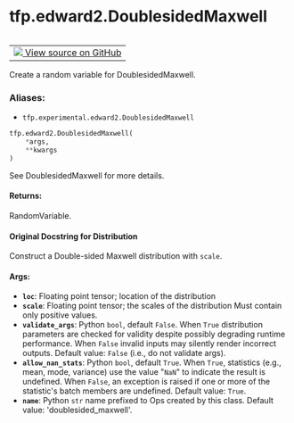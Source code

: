 <div itemscope itemtype="http://developers.google.com/ReferenceObject">
<meta itemprop="name" content="tfp.edward2.DoublesidedMaxwell" />
<meta itemprop="path" content="Stable" />
</div>

# tfp.edward2.DoublesidedMaxwell


<table class="tfo-notebook-buttons tfo-api" align="left">

<td>
  <a target="_blank" href="https://github.com/tensorflow/probability/blob/master/tensorflow_probability/python/experimental/edward2/interceptor.py">
    <img src="https://www.tensorflow.org/images/GitHub-Mark-32px.png" />
    View source on GitHub
  </a>
</td></table>



Create a random variable for DoublesidedMaxwell.

### Aliases:

* `tfp.experimental.edward2.DoublesidedMaxwell`


``` python
tfp.edward2.DoublesidedMaxwell(
    *args,
    **kwargs
)
```



<!-- Placeholder for "Used in" -->

See DoublesidedMaxwell for more details.

#### Returns:

RandomVariable.


#### Original Docstring for Distribution

Construct a Double-sided Maxwell distribution with `scale`.

#### Args:


* <b>`loc`</b>: Floating point tensor; location of the distribution
* <b>`scale`</b>: Floating point tensor; the scales of the distribution
  Must contain only positive values.
* <b>`validate_args`</b>: Python `bool`, default `False`. When `True` distribution
  parameters are checked for validity despite possibly degrading runtime
  performance. When `False` invalid inputs may silently render incorrect
  outputs. Default value: `False` (i.e., do not validate args).
* <b>`allow_nan_stats`</b>: Python `bool`, default `True`. When `True`, statistics
  (e.g., mean, mode, variance) use the value "`NaN`" to indicate the
  result is undefined. When `False`, an exception is raised if one or more
  of the statistic's batch members are undefined.
  Default value: `True`.
* <b>`name`</b>: Python `str` name prefixed to Ops created by this class.
  Default value: 'doublesided_maxwell'.